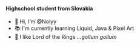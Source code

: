 #### Highschool student from Slovakia

- 👋 Hi, I’m @Noiyy
- 📚 I'm currently learning Liquid, Java & Pixel Art
- 💍  I like Lord of the Rings *...gollum gollum*

<!---
Noiyy/Noiyy is a ✨ special ✨ repository because its `README.md` (this file) appears on your GitHub profile.
You can click the Preview link to take a look at your changes.
--->
